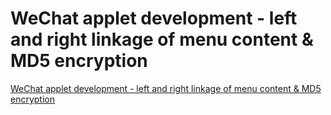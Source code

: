 # WeChat applet development - left and right linkage of menu content & MD5 encryption
[WeChat applet development - left and right linkage of menu content & MD5 encryption](https://aiwithcloud.com/2022/09/19/wechat_applet_development___left_and_right_linkage_of_menu_content__md5_encryption/)